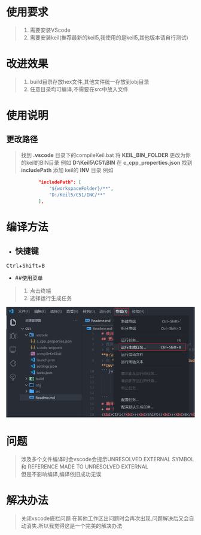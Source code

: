 # 使用要求
> 1. 需要安装VScode
> 2. 需要安装keil(推荐最新的keil5,我使用的是keil5,其他版本请自行测试)
# 改进效果
> 1. build目录存放hex文件,其他文件统一存放到obj目录
> 2. 任意目录均可编译,不需要在src中放入文件

# 使用说明
## 更改路径
> 找到 **.vscode** 目录下的compileKeil.bat
> 将 **KEIL_BIN_FOLDER** 更改为你的keil的BIN目录 例如 **D:\Keil5\C51\BIN**
> 在 **c_cpp_properties.json** 找到**includePath** 添加 keil的 **INV** 目录 例如 
```json
            "includePath": [
                "${workspaceFolder}/**",
                "D:/Keil5/C51/INC/**"
            ],
```
# 编译方法
+ ## 快捷键
<kbd>Ctrl</kbd>+<kbd>Shift</kbd>+<kbd>B</kbd> 

+ ##使用菜单
> 1. 点击终端
> 2. 选择运行生成任务

![使用菜单](readme.assets/%E4%BD%BF%E7%94%A8%E8%8F%9C%E5%8D%95.png)  
# 问题
> 涉及多个文件编译时会vscode会提示UNRESOLVED EXTERNAL SYMBOL 和 REFERENCE MADE TO UNRESOLVED EXTERNAL       
> 但是不影响编译,编译依旧成功无误
# 解决办法
>关闭vscode底栏问题
>在其他工作区出问题时会再次出现,问题解决后又会自动消失.所以我觉得这是一个完美的解决办法
